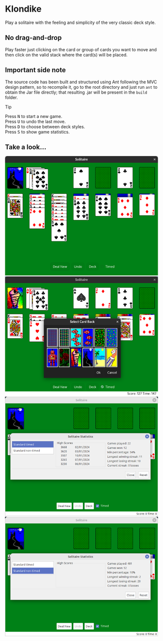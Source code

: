 # Klondike

Play a solitaire with the feeling and simplicity of the very classic deck style.

No drag-and-drop
----------------

Play faster just clicking on the card or group of cards you want to move and then click on the
valid stack where the card(s) will be placed.

Important side note
-------------------

The source code has been built and structured using Ant following the MVC design pattern, so
to recompile it, go to the root directory and just run `ant` to obtain the Jar file directly;
that resulting .jar will be present in the `build` folder.

> [!TIP]
> Press <kbd>N</kbd> to start a new game.<br>
> Press <kbd>U</kbd> to undo the last move.<br>
> Press <kbd>D</kbd> to choose between deck styles.<br>
> Press <kbd>S</kbd> to show game statistics.

Take a look...
--------------
![Snapshot1](https://github.com/rootpasss/klondike/blob/main/preview/img1.png)
![Snapshot2](https://github.com/rootpasss/klondike/blob/main/preview/img2.png)
![Snapshot3](https://github.com/rootpasss/klondike/blob/main/preview/img3.png)
![Snapshot4](https://github.com/rootpasss/klondike/blob/main/preview/img4.png)
